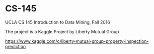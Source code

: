 # CS-145
UCLA CS 145 Introduction to Data Mining, Fall 2016

The project is a Kaggle Project by Liberty Mutual Group

https://www.kaggle.com/c/liberty-mutual-group-property-inspection-prediction
